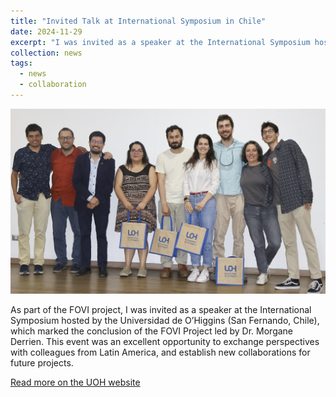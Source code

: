 ```yaml
---
title: "Invited Talk at International Symposium in Chile"
date: 2024-11-29
excerpt: "I was invited as a speaker at the International Symposium hosted by Universidad de O’Higgins (Chile), marking the conclusion of the FOVI Project. <img src='/images/news/International-Symposion-Chile-2024.jpg'> "
collection: news
tags:
  - news
  - collaboration
---
```


<img src='/images/news/International-Symposion-Chile-2024-large.jpg'>  

As part of the FOVI project, I was invited as a speaker at the International Symposium hosted by the Universidad de O’Higgins (San Fernando, Chile), which marked the conclusion of the FOVI Project led by Dr. Morgane Derrien. This event was an excellent opportunity to exchange perspectives with colleagues from Latin America, and establish new collaborations for future projects.  

[Read more on the UOH website](https://www.uoh.cl/simposio-internacional-dio-termino-a-proyecto-fovi-de-investigadora-uoh/)

